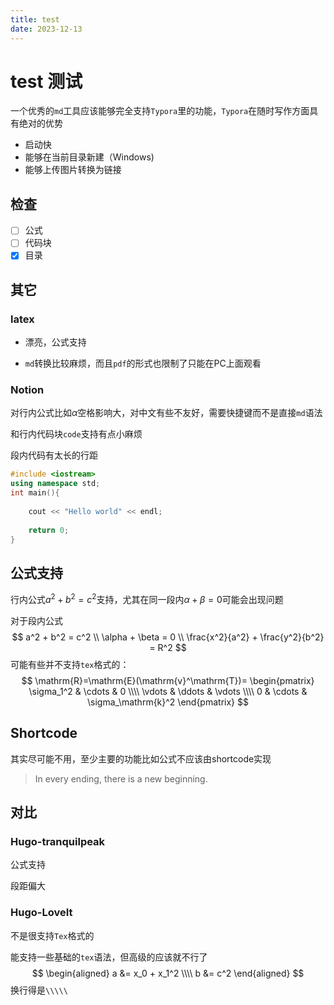 ```yaml
---
title: test
date: 2023-12-13
---
```


# test 测试

一个优秀的`md`工具应该能够完全支持`Typora`里的功能，`Typora`在随时写作方面具有绝对的优势

- 启动快
- 能够在当前目录新建（Windows)
- 能够上传图片转换为链接

## 检查

- [ ] 公式
- [ ] 代码块
- [x] 目录

## 其它

### latex

- 漂亮，公式支持

- `md`转换比较麻烦，而且`pdf`的形式也限制了只能在PC上面观看

### Notion

对行内公式比如$\alpha$空格影响大，对中文有些不友好，需要快捷键而不是直接`md`语法

和行内代码块`code`支持有点小麻烦

段内代码有太长的行距

```cpp
#include <iostream>
using namespace std;
int main(){
    
    cout << "Hello world" << endl;
    
    return 0;
}
```

## 公式支持

行内公式$a^2 + b^2 = c^2$支持，尤其在同一段内$\alpha + \beta = 0$可能会出现问题

对于段内公式
$$
a^2 + b^2 = c^2 \\
\alpha + \beta = 0 \\
\frac{x^2}{a^2} + \frac{y^2}{b^2} = R^2
$$
可能有些并不支持`tex`格式的：
$$
\mathrm{R}=\mathrm{E}(\mathrm{v}^\mathrm{T})=
\begin{pmatrix}
\sigma_1^2 & \cdots & 0 \\\\ \vdots & \ddots & \vdots \\\\ 0 & \cdots & \sigma_\mathrm{k}^2
\end{pmatrix}
$$

## Shortcode

其实尽可能不用，至少主要的功能比如公式不应该由shortcode实现

> In every ending, there is a new beginning.

## 对比

### Hugo-tranquilpeak

公式支持

段距偏大

### Hugo-LoveIt

不是很支持`Tex`格式的

能支持一些基础的`tex`语法，但高级的应该就不行了
$$
\begin{aligned}
a &= x_0 + x_1^2 \\\\
b &= c^2
\end{aligned}
$$
换行得是`\\\\\`

